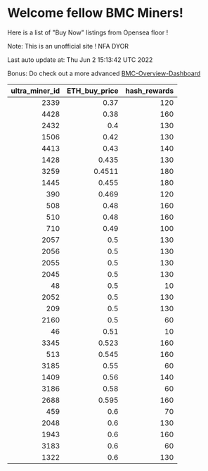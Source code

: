 # Welcome fellow BMC Miners!
Here is a list of "Buy Now" listings from Opensea floor !

Note: This is an unofficial site ! NFA DYOR

Last auto update at: Thu Jun  2 15:13:42 UTC 2022

Bonus: Do check out a more advanced [BMC-Overview-Dashboard](https://dune.com/defifunk/BMC-Overview-Dashboard)


|   ultra_miner_id |   ETH_buy_price |   hash_rewards |
|-----------------:|----------------:|---------------:|
|             2339 |          0.37   |            120 |
|             4428 |          0.38   |            160 |
|             2432 |          0.4    |            130 |
|             1506 |          0.42   |            130 |
|             4413 |          0.43   |            140 |
|             1428 |          0.435  |            130 |
|             3259 |          0.4511 |            180 |
|             1445 |          0.455  |            180 |
|              390 |          0.469  |            120 |
|              508 |          0.48   |            160 |
|              510 |          0.48   |            160 |
|              710 |          0.49   |            100 |
|             2057 |          0.5    |            130 |
|             2056 |          0.5    |            130 |
|             2055 |          0.5    |            130 |
|             2045 |          0.5    |            130 |
|               48 |          0.5    |             10 |
|             2052 |          0.5    |            130 |
|              209 |          0.5    |            130 |
|             2160 |          0.5    |             60 |
|               46 |          0.51   |             10 |
|             3345 |          0.523  |            160 |
|              513 |          0.545  |            160 |
|             3185 |          0.55   |             60 |
|             1409 |          0.56   |            140 |
|             3186 |          0.58   |             60 |
|             2688 |          0.595  |            160 |
|              459 |          0.6    |             70 |
|             2048 |          0.6    |            130 |
|             1943 |          0.6    |            160 |
|             3183 |          0.6    |             60 |
|             1322 |          0.6    |            130 |